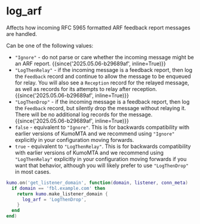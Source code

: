 # log_arf

Affects how incoming RFC 5965 formatted ARF feedback report messages are
handled.

Can be one of the following values:

 * `"Ignore"` - do not parse or care whether the incoming message might
   be an ARF report. {{since('2025.05.06-b29689af', inline=True)}}
 * `"LogThenRelay"` - if the incoming message is a feedback report, then
   log the `Feedback` record and continue to allow the message to be
   enqueued for relay.  You will also see a `Reception` record for the relayed
   message, as well as records for its attempts to relay after reception.
   {{since('2025.05.06-b29689af', inline=True)}}
 * `"LogThenDrop"` - if the incoming message is a feedback report, then log
   the `Feedback` record, but silently drop the message without relaying it.
   There will be no additional log records for the message.
   {{since('2025.05.06-b29689af', inline=True)}}
 * `false` - equivalent to `"Ignore"`.  This is for backwards compatibility
   with earlier versions of KumoMTA and we recommend using `"Ignore"` explicitly
   in your configuration moving forwards.
 * `true` - equivalent to `"LogThenRelay"`.  This is for backwards compatibility
   with earlier versions of KumoMTA and we recommend using `"LogThenRelay"`
   explicitly in your configuration moving forwards if you want that behavior,
   although you will likely prefer to use `"LogThenDrop"` in most cases.

```lua
kumo.on('get_listener_domain', function(domain, listener, conn_meta)
  if domain == 'fbl.example.com' then
    return kumo.make_listener_domain {
      log_arf = 'LogThenDrop',
    }
  end
end)
```

